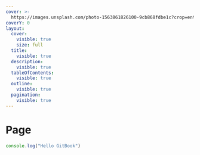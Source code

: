 ```yaml
---
cover: >-
  https://images.unsplash.com/photo-1563861826100-9cb868fdbe1c?crop=entropy&cs=srgb&fm=jpg&ixid=M3wxOTcwMjR8MHwxfHNlYXJjaHw2fHxjbG9ja3xlbnwwfHx8fDE3MDMxODI2MTl8MA&ixlib=rb-4.0.3&q=85
coverY: 0
layout:
  cover:
    visible: true
    size: full
  title:
    visible: true
  description:
    visible: true
  tableOfContents:
    visible: true
  outline:
    visible: true
  pagination:
    visible: true
---
```


# Page

```javascript
console.log("Hello GitBook")
```
